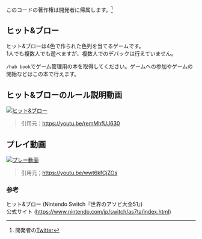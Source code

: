 このコードの著作権は開発者に帰属します。[^1]

## ヒット&ブロー
ヒット&ブローは4色で作られた色列を当てるゲームです。  
1人でも複数人でも遊べますが、複数人でのデバックは行えていません。

`/hab book`でゲーム管理用の本を取得してください。ゲームへの参加やゲームの開始などはこの本で行えます。  

## ヒット&ブローのルール説明動画
[![ヒット&amp;ブロー](https://img.youtube.com/vi/remMhfUJ630/0.jpg)](https://www.youtube.com/watch?v=remMhfUJ630)
> 引用元：https://youtu.be/remMhfUJ630

## プレイ動画
[![プレー動画](https://img.youtube.com/vi/wwt6kfCjZOs/0.jpg)](https://www.youtube.com/watch?v=wwt6kfCjZOs)
> 引用元；https://youtu.be/wwt6kfCjZOs

### 参考
ヒット&ブロー (Nintendo Switch『世界のアソビ大全51』)  
公式サイト (https://www.nintendo.com/jp/switch/as7ta/index.html)  

[^1]:開発者の[Twitter](https://x.com/chrono_f1sh)

